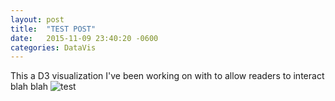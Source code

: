 ```yaml
---
layout: post
title:  "TEST POST"
date:   2015-11-09 23:40:20 -0600
categories: DataVis
---
```

This a D3 visualization I've been working on with to allow readers to interact 
blah blah ![test]({{smmaguire.github.io}}/assests/test.jpg)